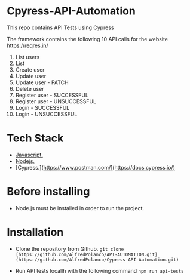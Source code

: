 # Cpyress-API-Automation
This repo contains API Tests using Cypress

The framework contains the following 10 API calls for the website https://reqres.in/


1. List users
2. List <Resources>
3. Create user
4. Update user
4. Update user - PATCH
5. Delete user
6. Register user - SUCCESSFUL
7. Register user - UNSUCCESSFUL
8. Login - SUCCESSFUL
9. Login - UNSUCCESSFUL

# Tech Stack

* [Javascript.](https://developer.mozilla.org/en-US/docs/Learn/Getting_started_with_the_web/JavaScript_basics)
* [Nodejs.](https://nodejs.org/en/about/)
* [Cypress.](https://www.postman.com/](https://docs.cypress.io/)


# Before installing

* Node.js must be installed in order to run the project.


# Installation

* Clone the repository from Github.
`git clone [https://github.com/AlfredPolanco/API-AUTOMATION.git](https://github.com/AlfredPolanco/Cypress-API-Automation.git)`

* Run API tests locallh with the following command
`npm run api-tests` 
